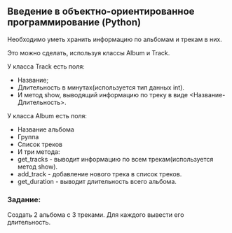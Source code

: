 ## Введение в объектно-ориентированное программирование (Python)

Необходимо уметь хранить информацию по альбомам и трекам в них. 

Это можно сделать, используя классы Album и Track.

У класса Track есть поля:

- Название;
- Длительность в минутах(используется тип данных int).
- И метод show, выводящий информацию по треку в виде <Название-Длительность>.


У класса Album есть поля:

- Название альбома
- Группа
- Список треков
- И три метода:
- get_tracks - выводит информацию по всем трекам(используется метод show).
- add_track - добавление нового трека в список треков.
- get_duration - выводит длительность всего альбома.

### Задание:
Создать 2 альбома с 3 треками. Для каждого вывести его длительность.

